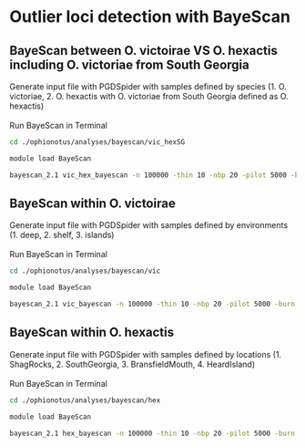 Outlier loci detection with BayeScan
================

## BayeScan between O. victoirae VS O. hexactis including O. victoriae from South Georgia

Generate input file with PGDSpider with samples defined by species (1.
O. victoriae, 2. O. hexactis with O. victoriae from South Georgia
defined as O. hexactis)  
<br> Run BayeScan in Terminal

``` bash
cd ./ophionotus/analyses/bayescan/vic_hexSG

module load BayeScan

bayescan_2.1 vic_hex_bayescan -n 100000 -thin 10 -nbp 20 -pilot 5000 -burn 50000 -pr_odds 100 -threads 10
```

## BayeScan within O. victoirae

Generate input file with PGDSpider with samples defined by environments
(1. deep, 2. shelf, 3. islands)  
<br> Run BayeScan in Terminal

``` bash
cd ./ophionotus/analyses/bayescan/vic

module load BayeScan

bayescan_2.1 vic_bayescan -n 100000 -thin 10 -nbp 20 -pilot 5000 -burn 50000 -pr_odds 100 -threads 10
```

## BayeScan within O. hexactis

Generate input file with PGDSpider with samples defined by locations (1.
ShagRocks, 2. SouthGeorgia, 3. BransfieldMouth, 4. HeardIsland)  
<br> Run BayeScan in Terminal

``` bash
cd ./ophionotus/analyses/bayescan/hex

module load BayeScan

bayescan_2.1 hex_bayescan -n 100000 -thin 10 -nbp 20 -pilot 5000 -burn 50000 -pr_odds 100 -threads 10
```
